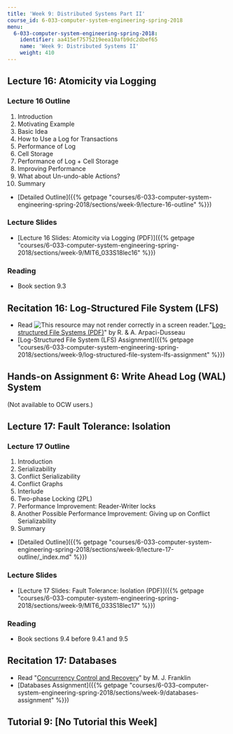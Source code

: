```yaml
---
title: 'Week 9: Distributed Systems Part II'
course_id: 6-033-computer-system-engineering-spring-2018
menu:
  6-033-computer-system-engineering-spring-2018:
    identifier: aa415ef7575219eea10afb9dc2dbef65
    name: 'Week 9: Distributed Systems II'
    weight: 410
---
```

Lecture 16: Atomicity via Logging
---------------------------------

### Lecture 16 Outline

1.  Introduction
2.  Motivating Example
3.  Basic Idea
4.  How to Use a Log for Transactions
5.  Performance of Log
6.  Cell Storage
7.  Performance of Log + Cell Storage
8.  Improving Performance
9.  What about Un-undo-able Actions?
10.  Summary

*   [Detailed Outline]({{% getpage "courses/6-033-computer-system-engineering-spring-2018/sections/week-9/lecture-16-outline" %}})

### Lecture Slides

*   [Lecture 16 Slides: Atomicity via Logging (PDF)]({{% getpage "courses/6-033-computer-system-engineering-spring-2018/sections/week-9/MIT6_033S18lec16" %}})

### Reading

*   Book section 9.3

Recitation 16: Log-Structured File System (LFS)
-----------------------------------------------

*   Read ![This resource may not render correctly in a screen reader.](/images/inacessible.gif)"[Log-structured File Systems (PDF)](http://pages.cs.wisc.edu/~remzi/OSTEP/file-lfs.pdf)" by R. & A. Arpaci-Dusseau
*   [Log-Structured File System (LFS) Assignment]({{% getpage "courses/6-033-computer-system-engineering-spring-2018/sections/week-9/log-structured-file-system-lfs-assignment" %}})

Hands-on Assignment 6: Write Ahead Log (WAL) System
---------------------------------------------------

(Not available to OCW users.)

Lecture 17: Fault Tolerance: Isolation
--------------------------------------

### Lecture 17 Outline

1.  Introduction
2.  Serializability
3.  Conflict Serializability
4.  Conflict Graphs
5.  Interlude
6.  Two-phase Locking (2PL)
7.  Performance Improvement: Reader-Writer locks
8.  Another Possible Performance Improvement: Giving up on Conflict Serializability
9.  Summary

*   [Detailed Outline]({{% getpage "courses/6-033-computer-system-engineering-spring-2018/sections/week-9/lecture-17-outline/_index.md" %}})

### Lecture Slides

*   [Lecture 17 Slides: Fault Tolerance: Isolation (PDF)]({{% getpage "courses/6-033-computer-system-engineering-spring-2018/sections/week-9/MIT6_033S18lec17" %}})

### Reading

*   Book sections 9.4 before 9.4.1 and 9.5

Recitation 17: Databases
------------------------

*   Read "[Concurrency Control and Recovery](http://citeseerx.ist.psu.edu/viewdoc/summary?doi=10.1.1.38.1437)" by M. J. Franklin
*   [Databases Assignment]({{% getpage "courses/6-033-computer-system-engineering-spring-2018/sections/week-9/databases-assignment" %}})

Tutorial 9: \[No Tutorial this Week\]
-------------------------------------